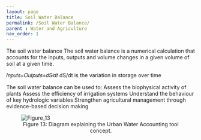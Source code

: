 ```yaml
---
layout: page
title: Soil Water Balance
permalink: /Soil Water Balance/
parent : Water and Agriculture
nav_order: 1
---
```


The soil water balance
The soil water balance is a numerical calculation that accounts for the inputs, outputs and volume changes in a given volume of soil at a given time.

𝐼𝑛𝑝𝑢𝑡𝑠=𝑂𝑢𝑡𝑝𝑢𝑡𝑠±𝑑𝑆∕𝑑𝑡
 dS/dt is the variation in storage over time
 

 The soil water balance can be used to:
 Assess the biophysical activity of plants
 Assess the efficiency of irrigation systems
 Understand the behaviour of key hydrologic variables
 Strengthen agricultural management through evidence-based decision making
 <figure>
   <img src="{{ site.baseurl }}/assets/UWA/Figure_13.png" alt="Figure_13">
   <figcaption style="text-align: center;">Figure 13: Diagram explaining the Urban Water Accounting tool concept.</figcaption>
 </figure>